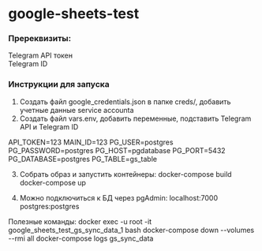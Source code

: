 # google-sheets-test
### Пререквизиты:   
Telegram API токен  
Telegram ID  


### Инструкции для запуска  
1. Создать файл google_credentials.json в папке creds/, добавить учетные данные service accounta  
2. Создать файл vars.env, добавить переменные, подставить Telegram API и Telegram ID  

API_TOKEN=123
MAIN_ID=123
PG_USER=postgres
PG_PASSWORD=postgres
PG_HOST=pgdatabase
PG_PORT=5432
PG_DATABASE=postgres
PG_TABLE=gs_table

3. Собрать образ и запустить контейнеры:
docker-compose build
docker-compose up

4. Можно подключиться к БД через pgAdmin:
localhost:7000
postgres:postgres





Полезные команды:
docker exec -u root -it google_sheets_test_gs_sync_data_1 bash
docker-compose down --volumes --rmi all
docker-compose logs gs_sync_data






















